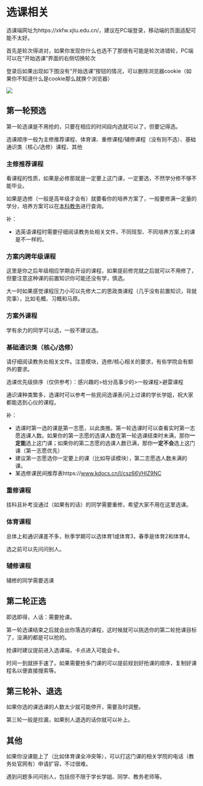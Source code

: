 # 选课相关

选课端网址为https://xkfw.xjtu.edu.cn/，建议在PC端登录，移动端的页面适配可能不太好。

首先是轮次得进对，如果你发现你什么也选不了那很有可能是轮次进错轮，PC端可以在“开始选课”界面的右侧切换轮次

登录后如果出现如下图没有“开始选课”按钮的情况，可以删除浏览器cookie（如果你不知道什么是cookie那么就换个浏览器）

![](../images/选课相关.png)


## 第一轮预选

第一轮选课是不用抢的，只要在相应的时间段内选就可以了，但要记得选。

选课顺序一般为主修推荐课程、体育课、重修课程/辅修课程（没有则不选）、基础通识类（核心/选修）课程、其他

### 主修推荐课程

看课程的性质，如果是必修那就是一定要上这门课，一定要选，不然学分修不够不能毕业。

如果是选修（一般是高年级才会有）就要看你的培养方案了，一般要修满一定量的学分，培养方案可以在[本科教务](https://ehall.xjtu.edu.cn/)进行查询。

补：

* 选英语课程时需要仔细阅读教务处相关文件，不同班型、不同培养方案上的课是不一样的。

### 方案内跨年级课程

这里是你之后年级相应学期会开设的课程，如果提前修完就之后就可以不用修了，但要注意这种课的前置知识你可能还没有学，慎选。

大一时如果感觉课程压力小可以先修大二的思政类课程（几乎没有前置知识，背就完事），比如毛概、习概和马原。

### 方案外课程

学有余力的同学可以选，一般不建议选。

### 基础通识类（核心/选修）

请仔细阅读教务处相关文件。注意模块，选修/核心相关的要求，有些学院会有额外的要求。

选课优先级排序（仅供参考）：感兴趣的>给分高事少的>一般课程>避雷课程

通识课种类繁多，选课时可以参考一些民间选课表/问上过课的学长学姐，祝大家都能选到心仪的课程。

补：

* 选课时第一选的课是第一志愿，以此类推。第一轮选课时可以查看实时第一志愿选课人数。如果你的第一志愿的选课人数在第一轮选课结束时未满，那你**一定能**选上这门课；如果你的第二志愿的选课人数已满，那你**一定不会**选上这门课（第一志愿优先）
* 建议第一志愿选你一定要上的课（比如导读模块），第二志愿选人数未满的课。
* 某选修课民间推荐表https://www.kdocs.cn/l/csz66VHlZ9NC

### 重修课程

挂科且补考没通过（如果有的话）的同学需要重修，希望大家不用在这里选课。

### 体育课程

总体上和通识课差不多，秋季学期可以选体育1或体育3，春季是体育2和体育4。

选之前可以先问问别人。

### 辅修课程

辅修的同学需要选课



## 第二轮正选

即选即得，人话：需要抢课。

第一轮选课结束之后就会出你落选的课程，这时候就可以挑选你的第二轮抢课目标了，没满的都是可以抢的。

抢课时建议提前进入选课端，卡点进入可能会卡。

时间一到就拼手速了。如果需要抢多门课的可以提前规划好抢课的顺序，复制好课程名以便直接搜索等。



## 第三轮补、退选

如果你选的课选课的人数太少就可能停开，需要及时调整。

第三轮一般是捡漏，如果别人退选的话你就可以补上。



## 其他

如果你没课能上了（比如体育课全冲突等），可以打这门课的相关学院的电话（教务处官网有）申请扩容，不过很难。

遇到问题多问问别人，包括但不限于学长学姐、同学、教务老师等。